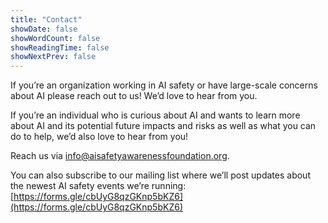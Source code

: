 ```yaml
---
title: "Contact"
showDate: false
showWordCount: false
showReadingTime: false
showNextPrev: false
---
```

If you’re an organization working in AI safety or have large-scale concerns about AI please reach out to us! We’d love to hear from you.

If you’re an individual who is curious about AI and wants to learn more about AI and its potential future impacts and risks as well as what you can do to help, we’d also love to hear from you!

Reach us via [info@aisafetyawarenessfoundation.org](info@aisafetyawarenessfoundation.org).

You can also subscribe to our mailing list where we’ll post updates about the newest AI safety events we’re running: [https://forms.gle/cbUyG8qzGKnp5bKZ6](https://forms.gle/cbUyG8qzGKnp5bKZ6)
